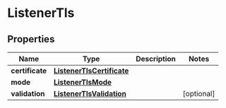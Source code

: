 

# ListenerTls


## Properties

| Name | Type | Description | Notes |
|------------ | ------------- | ------------- | -------------|
|**certificate** | [**ListenerTlsCertificate**](ListenerTlsCertificate.md) |  |  |
|**mode** | [**ListenerTlsMode**](ListenerTlsMode.md) |  |  |
|**validation** | [**ListenerTlsValidation**](ListenerTlsValidation.md) |  |  [optional] |



